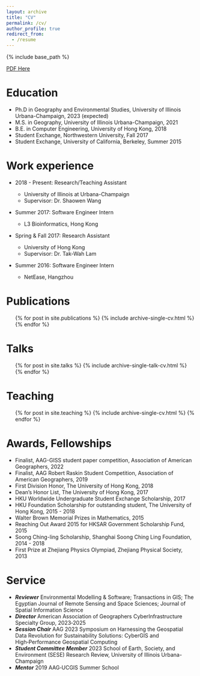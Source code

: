 ```yaml
---
layout: archive
title: "CV"
permalink: /cv/
author_profile: true
redirect_from:
  - /resume
---
```


{% include base_path %}

[PDF Here](https://ggis.illinois.edu/sites/default/files/cv/CV_Lyu_20230317.pdf)

Education
======
* Ph.D in Geography and Environmental Studies, University of Illinois Urbana-Champaign, 2023 (expected)
* M.S. in Geography, University of Illinois Urbana-Champaign, 2021
* B.E. in Computer Engineering, University of Hong Kong, 2018
* Student Exchange, Northwestern University, Fall 2017
* Student Exchange, University of California, Berkeley, Summer 2015

Work experience
======
* 2018 - Present: Research/Teaching Assistant
  * University of Illinois at Urbana-Champaign
  * Supervisor: Dr. Shaowen Wang

* Summer 2017: Software Engineer Intern
  * L3 Bioinformatics, Hong Kong

* Spring & Fall 2017: Research Assistant
  * University of Hong Kong
  * Supervisor: Dr. Tak-Wah Lam
 
* Summer 2016: Software Engineer Intern
  * NetEase, Hangzhou

Publications
======
  <ul>{% for post in site.publications %}
    {% include archive-single-cv.html %}
  {% endfor %}</ul>
  
Talks
======
  <ul>{% for post in site.talks %}
    {% include archive-single-talk-cv.html %}
  {% endfor %}</ul>
  
Teaching
======
  <ul>{% for post in site.teaching %}
    {% include archive-single-cv.html %}
  {% endfor %}</ul>
  
Awards, Fellowships
======
* Finalist, AAG-GISS student paper competition, Association of American Geographers, 2022
* Finalist, AAG Robert Raskin Student Competition, Association of American Geographers, 2019
* First Division Honor, The University of Hong Kong, 2018
* Dean’s Honor List, The University of Hong Kong, 2017
* HKU Worldwide Undergraduate Student Exchange Scholarship, 2017
* HKU Foundation Scholarship for outstanding student, The University of Hong Kong, 2015 - 2018
* Walter Brown Memorial Prizes in Mathematics, 2015
* Reaching Out Award 2015 for HKSAR Government Scholarship Fund, 2015
* Soong Ching-ling Scholarship, Shanghai Soong Ching Ling Foundation, 2014 - 2018
* First Prize at Zhejiang Physics Olympiad, Zhejiang Physical Society, 2013

Service
======
* ***Reviewer*** Environmental Modelling & Software; Transactions in GIS; The Egyptian Journal of Remote Sensing and Space
Sciences; Journal of Spatial Information Science
* ***Director*** American Association of Geographers CyberInfrastructure Specialty Group, 2023‑2025
* ***Session Chair*** AAG 2023 Symposium on Harnessing the Geospatial Data Revolution for Sustainability Solutions: CyberGIS
and High‑Performance Geospatial Computing
* ***Student Committee Member*** 2023 School of Earth, Society, and Environment (SESE) Research Review, University of Illinois Urbana-Champaign
* ***Mentor*** 2019 AAG‑UCGIS Summer School


